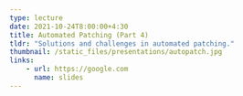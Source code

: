 ```yaml
---
type: lecture
date: 2021-10-24T8:00:00+4:30
title: Automated Patching (Part 4)
tldr: "Solutions and challenges in automated patching."
thumbnail: /static_files/presentations/autopatch.jpg
links:
    - url: https://google.com
      name: slides
---
```


